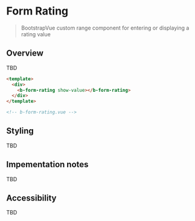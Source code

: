 # Form Rating

> BootstrapVue custom range component for entering or displaying a rating value

## Overview

TBD

```html
<template>
  <div>
    <b-form-rating show-value></b-form-rating>
  </div>
</template>

<!-- b-form-rating.vue -->
```

## Styling

TBD

## Impementation notes

TBD

## Accessibility

TBD
